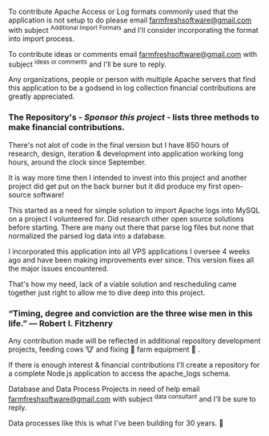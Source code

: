 To contribute Apache Access or Log formats commonly used that the application is not setup to do please email farmfreshsoftware@gmail.com
with subject <sup>Additional Import Formats</sup> and I'll consider incorporating the format into import process.

To contribute ideas or comments email farmfreshsoftware@gmail.com with subject <sup>ideas or comments</sup> and I'll be sure to reply.

Any organizations, people or person with multiple Apache servers that find this application to be a godsend in log collection financial contributions are greatly appreciated.

### The Repository's ***- Sponsor this project -*** lists three methods to make financial contributions.

There's not alot of code in the final version but I have 850 hours of research, design, iteration & development into application working long hours, around the clock since September. 

It is way more time then I intended to invest into this project and another project did get put on the back burner but it did produce my first open-source software!

This started as a need for simple solution to import Apache logs into MySQL on a project I volunteered for. Did research other open source solutions before starting. There are many out there that parse log files but none that normalized the parsed log data into a database. 

I incorporated this application into all VPS applications I oversee 4 weeks ago and have been making improvements ever since. This version fixes all the major issues encountered.

That's how my need, lack of a viable solution and rescheduling came together just right to allow me to dive deep into this project.

### “Timing, degree and conviction are the three wise men in this life.” — Robert I. Fitzhenry

Any contribution made will be reflected in additional repository development projects, feeding cows :cow: and fixing :wrench: farm equipment :tractor: .

If there is enough interest & financial contributions I'll create a repository for a complete Node.js application to access the apache_logs schema.

Database and Data Process Projects in need of help email farmfreshsoftware@gmail.com with subject <sup>data consultant</sup> and I'll be sure to reply.

Data processes like this is what I've been building for 30 years. :information_desk_person:
